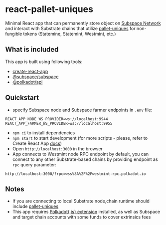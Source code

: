 # react-pallet-uniques
Minimal React app that can permanently store object on [Subspace Network](https://github.com/subspace/subspace) and interact with Substrate chains that utilize [pallet-uniques](https://crates.parity.io/pallet_uniques/index.html) for non-fungible tokens (Statemine, Statemint, Westmint, etc.)

## What is included
This app is built using following tools:
- [create-react-app](https://github.com/facebook/create-react-app)
- [@subspace/subspace](https://github.com/subspace/subspace.js)
- [@polkadot/api](https://github.com/polkadot-js/api)

## Quickstart
- specify Subspace node and Subspace farmer endpoints in `.env` file:
```
REACT_APP_NODE_WS_PROVIDER=ws://localhost:9944
REACT_APP_FARMER_WS_PROVIDER=ws://localhost:9955
```
- `npm ci` to install dependencies
- `npm start` to start development (for more scripts - please, refer to Create React App [docs](https://create-react-app.dev/))
- Open `http://localhost:3000` in the browser
- App connects to Westmint node RPC endpoint by default, you can connect to any other Substrate-based chains by providing endpoint as `rpc` query parameter:
```
http://localhost:3000/?rpc=wss%3A%2F%2Fwestmint-rpc.polkadot.io
```

## Notes
- If you are connecting to local Substrate node,chain runtime should include [pallet-uniques](https://crates.parity.io/pallet_uniques/index.html)
- This app requires [Polkadot{.js} extension](https://polkadot.js.org/extension/) installed, as well as Subspace and target chain accounts with some funds to cover extrinsics fees
